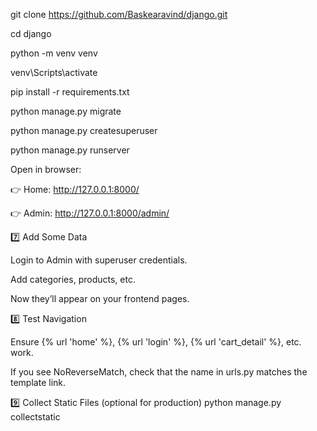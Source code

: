 git clone https://github.com/Baskearavind/django.git

cd django

python -m venv venv

venv\Scripts\activate

pip install -r requirements.txt

python manage.py migrate

python manage.py createsuperuser

python manage.py runserver


Open in browser:

👉 Home: http://127.0.0.1:8000/

👉 Admin: http://127.0.0.1:8000/admin/

7️⃣ Add Some Data

Login to Admin with superuser credentials.

Add categories, products, etc.

Now they’ll appear on your frontend pages.

8️⃣ Test Navigation

Ensure {% url 'home' %}, {% url 'login' %}, {% url 'cart_detail' %}, etc. work.

If you see NoReverseMatch, check that the name in urls.py matches the template link.

9️⃣ Collect Static Files (optional for production)
python manage.py collectstatic
